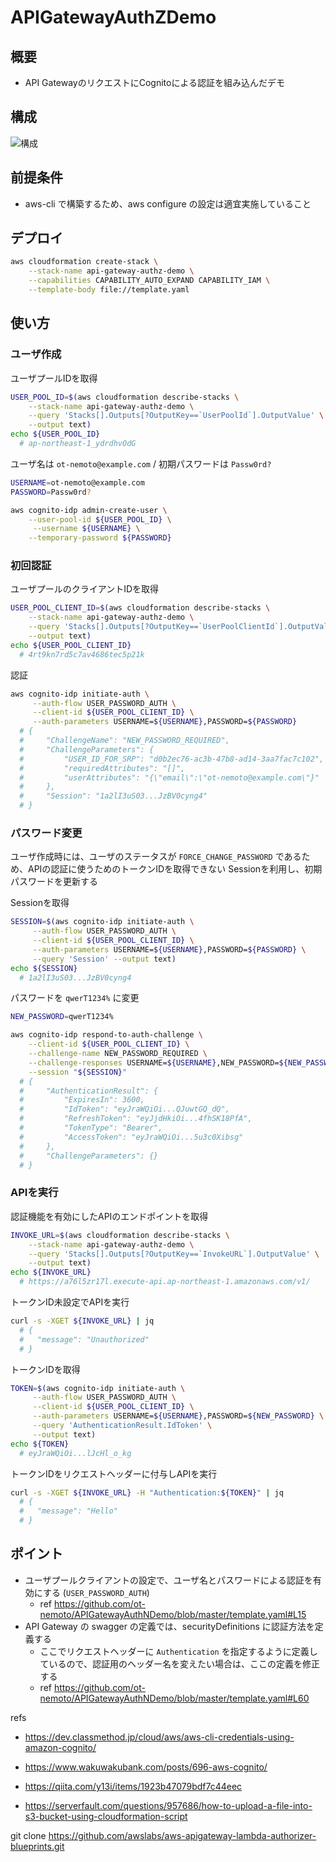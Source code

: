 # APIGatewayAuthZDemo

## 概要

- API GatewayのリクエストにCognitoによる認証を組み込んだデモ

## 構成

![構成](https://github.com/ot-nemoto/APIGatewayAuthDemo/blob/images/APIGatewayAuthDemo.png)

## 前提条件

- aws-cli で構築するため、aws configure の設定は適宜実施していること

## デプロイ

```sh
aws cloudformation create-stack \
    --stack-name api-gateway-authz-demo \
    --capabilities CAPABILITY_AUTO_EXPAND CAPABILITY_IAM \
    --template-body file://template.yaml
```

## 使い方

### ユーザ作成

ユーザプールIDを取得

```sh
USER_POOL_ID=$(aws cloudformation describe-stacks \
    --stack-name api-gateway-authz-demo \
    --query 'Stacks[].Outputs[?OutputKey==`UserPoolId`].OutputValue' \
    --output text)
echo ${USER_POOL_ID}
  # ap-northeast-1_ydrdhvOdG
```

ユーザ名は `ot-nemoto@example.com` / 初期パスワードは `Passw0rd?`

```sh
USERNAME=ot-nemoto@example.com
PASSWORD=Passw0rd?

aws cognito-idp admin-create-user \
    --user-pool-id ${USER_POOL_ID} \
     --username ${USERNAME} \
    --temporary-password ${PASSWORD}
```

### 初回認証

ユーザプールのクライアントIDを取得

```sh
USER_POOL_CLIENT_ID=$(aws cloudformation describe-stacks \
    --stack-name api-gateway-authz-demo \
    --query 'Stacks[].Outputs[?OutputKey==`UserPoolClientId`].OutputValue' \
    --output text)
echo ${USER_POOL_CLIENT_ID}
  # 4rt9kn7rd5c7av4686tec5p21k
```

認証

```sh
aws cognito-idp initiate-auth \
     --auth-flow USER_PASSWORD_AUTH \
     --client-id ${USER_POOL_CLIENT_ID} \
     --auth-parameters USERNAME=${USERNAME},PASSWORD=${PASSWORD}
  # {
  #     "ChallengeName": "NEW_PASSWORD_REQUIRED",
  #     "ChallengeParameters": {
  #         "USER_ID_FOR_SRP": "d0b2ec76-ac3b-47b8-ad14-3aa7fac7c102",
  #         "requiredAttributes": "[]",
  #         "userAttributes": "{\"email\":\"ot-nemoto@example.com\"}"
  #     },
  #     "Session": "1a2lI3uS03...JzBV0cyng4"
  # }
```

### パスワード変更

ユーザ作成時には、ユーザのステータスが `FORCE_CHANGE_PASSWORD` であるため、APIの認証に使うためのトークンIDを取得できない
Sessionを利用し、初期パスワードを更新する

Sessionを取得

```sh
SESSION=$(aws cognito-idp initiate-auth \
     --auth-flow USER_PASSWORD_AUTH \
     --client-id ${USER_POOL_CLIENT_ID} \
     --auth-parameters USERNAME=${USERNAME},PASSWORD=${PASSWORD} \
     --query 'Session' --output text)
echo ${SESSION}
  # 1a2lI3uS03...JzBV0cyng4
```

パスワードを `qwerT1234%` に変更

```sh
NEW_PASSWORD=qwerT1234%

aws cognito-idp respond-to-auth-challenge \
    --client-id ${USER_POOL_CLIENT_ID} \
    --challenge-name NEW_PASSWORD_REQUIRED \
    --challenge-responses USERNAME=${USERNAME},NEW_PASSWORD=${NEW_PASSWORD} \
    --session "${SESSION}"
  # {
  #     "AuthenticationResult": {
  #         "ExpiresIn": 3600,
  #         "IdToken": "eyJraWQiOi...QJuwtGQ_dQ",
  #         "RefreshToken": "eyJjdHkiOi...4fhSK18PfA",
  #         "TokenType": "Bearer",
  #         "AccessToken": "eyJraWQiOi...5u3c0Xibsg"
  #     },
  #     "ChallengeParameters": {}
  # }
```

### APIを実行

認証機能を有効にしたAPIのエンドポイントを取得

```sh
INVOKE_URL=$(aws cloudformation describe-stacks \
    --stack-name api-gateway-authz-demo \
    --query 'Stacks[].Outputs[?OutputKey==`InvokeURL`].OutputValue' \
    --output text)
echo ${INVOKE_URL}
  # https://a76l5zr17l.execute-api.ap-northeast-1.amazonaws.com/v1/
```

トークンID未設定でAPIを実行

```sh
curl -s -XGET ${INVOKE_URL} | jq
  # {
  #   "message": "Unauthorized"
  # }
```

トークンIDを取得

```sh
TOKEN=$(aws cognito-idp initiate-auth \
     --auth-flow USER_PASSWORD_AUTH \
     --client-id ${USER_POOL_CLIENT_ID} \
     --auth-parameters USERNAME=${USERNAME},PASSWORD=${NEW_PASSWORD} \
     --query 'AuthenticationResult.IdToken' \
     --output text)
echo ${TOKEN}
  # eyJraWQiOi...lJcHl_o_kg
```

トークンIDをリクエストヘッダーに付与しAPIを実行

```sh
curl -s -XGET ${INVOKE_URL} -H "Authentication:${TOKEN}" | jq
  # {
  #   "message": "Hello"
  # }
```

## ポイント

- ユーザプールクライアントの設定で、ユーザ名とパスワードによる認証を有効にする (`USER_PASSWORD_AUTH`)
  - ref https://github.com/ot-nemoto/APIGatewayAuthNDemo/blob/master/template.yaml#L15
- API Gateway の swagger の定義では、securityDefinitions に認証方法を定義する
  - ここでリクエストヘッダーに `Authentication` を指定するように定義しているので、認証用のヘッダー名を変えたい場合は、ここの定義を修正する
  - ref https://github.com/ot-nemoto/APIGatewayAuthNDemo/blob/master/template.yaml#L60




refs
- https://dev.classmethod.jp/cloud/aws/aws-cli-credentials-using-amazon-cognito/
- https://www.wakuwakubank.com/posts/696-aws-cognito/
- https://qiita.com/y13i/items/1923b47079bdf7c44eec

- https://serverfault.com/questions/957686/how-to-upload-a-file-into-s3-bucket-using-cloudformation-script


git clone https://github.com/awslabs/aws-apigateway-lambda-authorizer-blueprints.git

